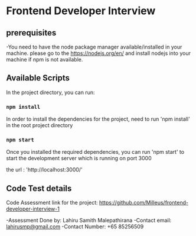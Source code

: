# Frontend Developer Interview

## prerequisites 

-You need to have the node package manager available/installed in your machine.
    please go to the https://nodejs.org/en/ and install nodejs into your machine if npm is not available.


## Available Scripts

In the project directory, you can run:

### `npm install`

In order to install the dependencies for the project, need to run 'npm install' in the root project directory

### `npm start`

Once you installed the required dependencies, you can run 'npm start' to start the development server which is running on port 3000

the url : 'http://localhost:3000/'


## Code Test details

Code Assessment link for the project: https://github.com/Milleus/frontend-developer-interview-1


-Assessment Done by: Lahiru Samith Malepathirana
-Contact email: lahirusmp@gmail.com
-Contact Number: +65 85256509